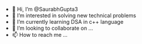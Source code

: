 - 👋 Hi, I’m @SaurabhGupta3
- 👀 I’m interested in solving new technical problems
- 🌱 I’m currently learning DSA in c++ language
- 💞️ I’m looking to collaborate on ...
- 📫 How to reach me ...

<!---
SaurabhGupta3/SaurabhGupta3 is a ✨ special ✨ repository because its `README.md` (this file) appears on your GitHub profile.
You can click the Preview link to take a look at your changes.
--->
